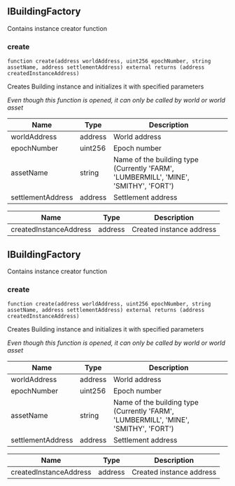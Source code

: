 ## IBuildingFactory


Contains instance creator function





### create

```solidity
function create(address worldAddress, uint256 epochNumber, string assetName, address settlementAddress) external returns (address createdInstanceAddress)
```

Creates Building instance and initializes it with specified parameters

_Even though this function is opened, it can only be called by world or world asset_

| Name | Type | Description |
| ---- | ---- | ----------- |
| worldAddress | address | World address |
| epochNumber | uint256 | Epoch number |
| assetName | string | Name of the building type (Currently 'FARM', 'LUMBERMILL', 'MINE', 'SMITHY', 'FORT') |
| settlementAddress | address | Settlement address |

| Name | Type | Description |
| ---- | ---- | ----------- |
| createdInstanceAddress | address | Created instance address |


## IBuildingFactory


Contains instance creator function





### create

```solidity
function create(address worldAddress, uint256 epochNumber, string assetName, address settlementAddress) external returns (address createdInstanceAddress)
```

Creates Building instance and initializes it with specified parameters

_Even though this function is opened, it can only be called by world or world asset_

| Name | Type | Description |
| ---- | ---- | ----------- |
| worldAddress | address | World address |
| epochNumber | uint256 | Epoch number |
| assetName | string | Name of the building type (Currently 'FARM', 'LUMBERMILL', 'MINE', 'SMITHY', 'FORT') |
| settlementAddress | address | Settlement address |

| Name | Type | Description |
| ---- | ---- | ----------- |
| createdInstanceAddress | address | Created instance address |



